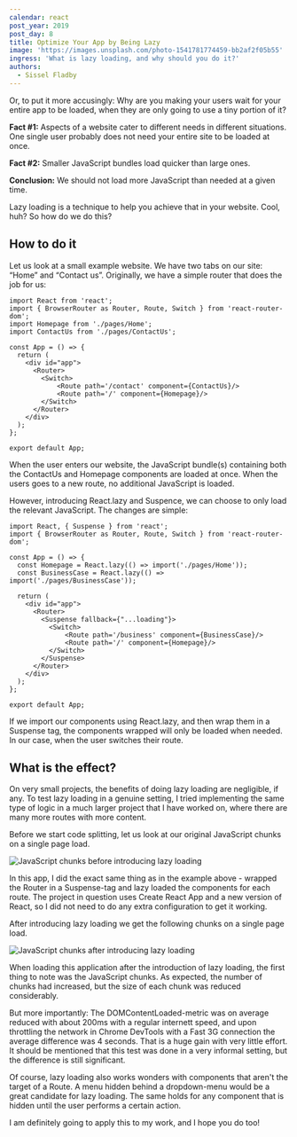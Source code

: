 ```yaml
---
calendar: react
post_year: 2019
post_day: 8
title: Optimize Your App by Being Lazy
image: 'https://images.unsplash.com/photo-1541781774459-bb2af2f05b55'
ingress: 'What is lazy loading, and why should you do it?'
authors:
  - Sissel Fladby
---
```

Or, to put it more accusingly: Why are you making your users wait for your entire app to be loaded, when they are only going to use a tiny portion of it?

**Fact #1:** Aspects of a website cater to different needs in different situations. One single user probably does not need your entire site to be loaded at once.

**Fact #2:** Smaller JavaScript bundles load quicker than large ones. 

**Conclusion:** We should not load more JavaScript than needed at a given time.

Lazy loading is a technique to help you achieve that in your website.
 Cool, huh? So how do we do this?

## How to do it

Let us look at a small example website. We have two tabs on our site: “Home” and “Contact us”. Originally, we have a simple router that does the job for us:

```
import React from 'react';
import { BrowserRouter as Router, Route, Switch } from 'react-router-dom';
import Homepage from './pages/Home';
import ContactUs from './pages/ContactUs';

const App = () => {
  return (
    <div id="app">
      <Router>
        <Switch>
            <Route path='/contact' component={ContactUs}/>
            <Route path='/' component={Homepage}/>
        </Switch>
      </Router>
    </div>
  );
};

export default App;
```

When the user enters our website, the JavaScript bundle(s) containing both the ContactUs and Homepage components are loaded at once. When the users goes to a new route, no additional JavaScript is loaded.

However, introducing React.lazy and Suspence, we can choose to only load the relevant JavaScript. The changes are simple:

```
import React, { Suspense } from 'react';
import { BrowserRouter as Router, Route, Switch } from 'react-router-dom';

const App = () => {
  const Homepage = React.lazy(() => import('./pages/Home'));
  const BusinessCase = React.lazy(() => import('./pages/BusinessCase'));

  return (
    <div id="app">
      <Router>
        <Suspense fallback={"...loading"}>
          <Switch>
              <Route path='/business' component={BusinessCase}/>
              <Route path='/' component={Homepage}/>
          </Switch>
        </Suspense>
      </Router>
    </div>
  );
};

export default App;
```

If we import our components using React.lazy, and then wrap them in a Suspense tag, the components wrapped will only be loaded when needed. In our case, when the user switches their route.

## What is the effect?

On very small projects, the benefits of doing lazy loading are negligible, if any. To test lazy loading in a genuine setting, I tried implementing the same type of logic in a much larger project that I have worked on, where there are many more routes with more content.
 

Before we start code splitting, let us look at our original JavaScript chunks on a single page load.


![JavaScript chunks before introducing lazy loading](https://i.ibb.co/6Ddy71v/Screenshot-from-2019-12-03-21-03-02.png)

In this app, I did the exact same thing as in the example above - wrapped the Router in a Suspense-tag and lazy loaded the components for each route. The project in question uses Create React App and a new version of React, so I did not need to do any extra configuration to get it working. 

After introducing lazy loading we get the following chunks on a single page load.

![JavaScript chunks after introducing lazy loading](https://i.ibb.co/9VypzJS/Screenshot-from-2019-12-03-21-03-34.png)

When loading this application after the introduction of lazy loading, the first thing to note was the JavaScript chunks. As expected, the number of chunks had increased, but the size of each chunk was reduced considerably.

But more importantly: The DOMContentLoaded-metric was on average reduced with about 200ms with a regular internett speed, and upon throttling the network in Chrome DevTools with a Fast 3G connection the average difference was 4 seconds. That is a huge gain with very little effort. It should be mentioned that this test was done in a very informal setting, but the difference is still significant.

Of course, lazy loading also works wonders with components that aren't the target of a Route. A menu hidden behind a dropdown-menu would be a great candidate for lazy loading. The same holds for any component that is hidden until the user performs a certain action.

I am definitely going to apply this to my work, and I hope you do too!
